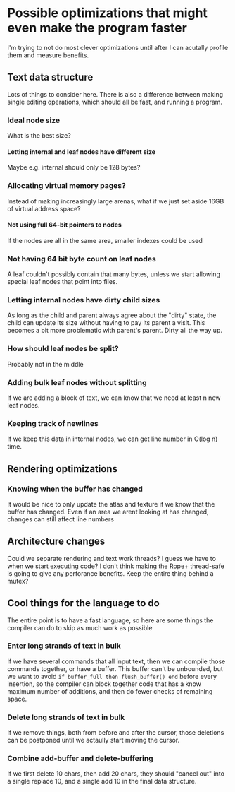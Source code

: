 # Possible optimizations that might even make the program faster

I'm trying to not do most clever optimizations until after I can acutally
profile them and measure benefits.

## Text data structure
Lots of things to consider here.
There is also a difference between making single editing operations,
which should all be fast, and running a program.

### Ideal node size
What is the best size?

#### Letting internal and leaf nodes have different size
Maybe e.g. internal should only be 128 bytes?

### Allocating virtual memory pages?
Instead of making increasingly large arenas,
what if we just set aside 16GB of virtual address space?

#### Not using full 64-bit pointers to nodes
If the nodes are all in the same area, smaller indexes could be used

### Not having 64 bit byte count on leaf nodes
A leaf couldn't possibly contain that many bytes, unless we start allowing special leaf nodes that point into files.

### Letting internal nodes have dirty child sizes
As long as the child and parent always agree about the "dirty" state,
the child can update its size without having to pay its parent a visit.
This becomes a bit more problematic with parent's parent. Dirty all the way up.

### How should leaf nodes be split?
Probably not in the middle

### Adding bulk leaf nodes without splitting
If we are adding a block of text,
we can know that we need at least n new leaf nodes.

### Keeping track of newlines
If we keep this data in internal nodes,
we can get line number in O(log n) time.

## Rendering optimizations

### Knowing when the buffer has changed
It would be nice to only update the atlas and texture
if we know that the buffer has changed.
Even if an area we arent looking at has changed,
changes can still affect line numbers

## Architecture changes
Could we separate rendering and text work threads?
I guess we have to when we start executing code?
I don't think making the Rope+ thread-safe is
going to give any perforance benefits.
Keep the entire thing behind a mutex?

## Cool things for the language to do
The entire point is to have a fast language, so here are some things the compiler can do to skip as much work as possible

### Enter long strands of text in bulk
If we have several commands that all input text, then we can compile those commands together, or have a buffer.
This buffer can't be unbounded, but we want to avoid `if buffer_full then flush_buffer() end` before every insertion,
so the compiler can block together code that has a know maximum number of additions, and then do fewer checks of remaining space.

### Delete long strands of text in bulk
If we remove things, both from before and after the cursor, those deletions can be postponed until we actaully start moving the cursor.

### Combine add-buffer and delete-buffering
If we first delete 10 chars, then add 20 chars, they should "cancel out" into a single replace 10, and a single add 10 in the final data structure.
